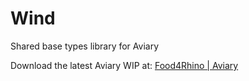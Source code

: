 # Wind
Shared base types library for Aviary

Download the latest Aviary WIP at: [Food4Rhino | Aviary](https://www.food4rhino.com/app/aviary) 
